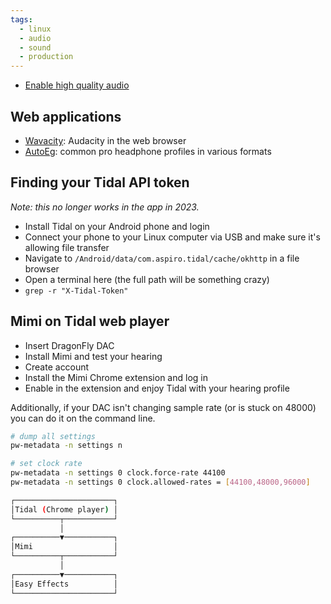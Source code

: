 ```yaml
---
tags:
  - linux
  - audio
  - sound
  - production
---
```





- [Enable high quality audio](https://medium.com/@gamunu/enable-high-quality-audio-on-linux-6f16f3fe7e1f)

## Web applications

- [Wavacity](https://wavacity.com/): Audacity in the web browser
- [AutoEg](https://autoeq.app/): common pro headphone profiles in various formats

## Finding your Tidal API token

_Note: this no longer works in the app in 2023._

- Install Tidal on your Android phone and login
- Connect your phone to your Linux computer via USB and make sure it's allowing file transfer
- Navigate to `/Android/data/com.aspiro.tidal/cache/okhttp` in a file browser
- Open a terminal here (the full path will be something crazy)
- `grep -r "X-Tidal-Token"`

## Mimi on Tidal web player

- Insert DragonFly DAC
- Install Mimi and test your hearing
- Create account
- Install the Mimi Chrome extension and log in
- Enable in the extension and enjoy Tidal with your hearing profile

Additionally, if your DAC isn't changing sample rate (or is stuck on 48000) you can do it on the command line.

```bash
# dump all settings
pw-metadata -n settings n
```

```bash
# set clock rate
pw-metadata -n settings 0 clock.force-rate 44100
pw-metadata -n settings 0 clock.allowed-rates = [44100,48000,96000]
```

```bash
┌──────────────────────┐
│Tidal (Chrome player) │
└──────────┬───────────┘
           │
┌──────────▼───────────┐
│Mimi                  │
└──────────┬───────────┘
           │
┌──────────▼───────────┐
│Easy Effects          │
└──────────────────────┘
```

